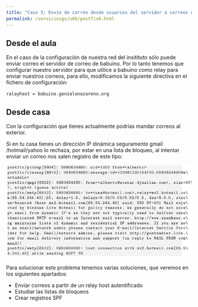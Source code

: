 ```yaml
---
title: "Caso 3: Envío de correo desde usuarios del servidor a correos de internet"
permalink: /serviciosgs/u06/postfix6.html
---
```


## Desde el aula

En el caso de la configuración de nuestra red del insitituto sólo puede enviar correo el servidor de correo de babuino. Por lo tanto tenemos que configurar nuestro servidor para que utilice a babuino como relay para enviar nuestros correos, para ello, modificamos la siguiente directiva en el fichero de configuración:

	ralayhost = babuino.gonzalonazareno.org

## Desde casa

Con la configuración que tienes actualmente podrías mandar correos al exterior.

Si en tu casa tienes un dirección IP dinámica seguramente gmail /hotmail/yahoo lo rechaza, por estar en una lista de bloqueo, al intentar enviar un correo nos salen registro de este tipo:

![postfix6](img/postfix4.jpg)

Para solucionar este problema tenemos varias soluciones, que veremos en los siguientes apartados:

* Enviar correos a partir de un relay host autentificado
* Estudiar las listas de bloqueos
* Crear registros SPF

